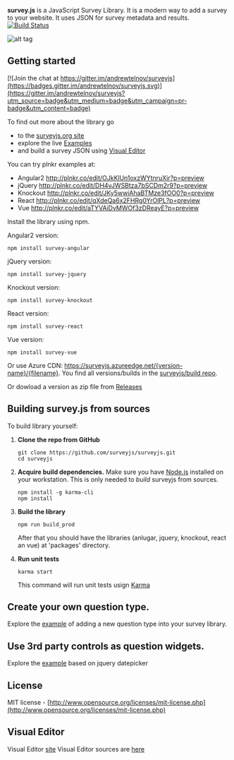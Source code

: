 **survey.js** is a JavaScript Survey Library. It is a modern way to add a survey to your website. It uses JSON for survey metadata and results.
[![Build Status](https://travis-ci.org/surveyjs/surveyjs.svg?branch=master)](https://travis-ci.org/surveyjs/surveyjs)

![alt tag](https://cloud.githubusercontent.com/assets/22315929/22462339/ed33f60a-e7bd-11e6-942b-72882e6bf1db.gif)

## Getting started
[![Join the chat at https://gitter.im/andrewtelnov/surveyjs](https://badges.gitter.im/andrewtelnov/surveyjs.svg)](https://gitter.im/andrewtelnov/surveyjs?utm_source=badge&utm_medium=badge&utm_campaign=pr-badge&utm_content=badge) 

To find out more about the library go
* to the [surveyjs.org site](http://surveyjs.org) 
* explore the live [Examples](http://surveyjs.org/examples/) 
* and build a survey JSON using [Visual Editor](http://surveyjs.org/builder/)

You can try plnkr examples at:
* Angular2 http://plnkr.co/edit/OJkKlUn1oxzWYtnruXir?p=preview
* jQuery http://plnkr.co/edit/DH4vJWSBtza7bSCDm2r9?p=preview
* Knockout http://plnkr.co/edit/JKy5wwiAhaBTMze3fOO0?p=preview
* React http://plnkr.co/edit/qXdeQa6x2FHRg0YrOlPL?p=preview
* Vue http://plnkr.co/edit/aTYVAiDvMWOf3zDReayE?p=preview

Install the library using npm.

Angular2 version:
```
npm install survey-angular
```
jQuery version:
```
npm install survey-jquery
```
Knockout version:
```
npm install survey-knockout
```
React version:
```
npm install survey-react
```
Vue version:
```
npm install survey-vue
```

Or use Azure CDN: https://surveyjs.azureedge.net/{version-name}/{filename}. You find all versions/builds in the [surveyjs/build repo](https://github.com/surveyjs/builds).

Or dowload a version as zip file from [Releases](https://github.com/surveyjs/surveyjs/releases)


## Building survey.js from sources

To build library yourself:

 1. **Clone the repo from GitHub**  
	```
	git clone https://github.com/surveyjs/surveyjs.git
	cd surveyjs
	```

 2. **Acquire build dependencies.** Make sure you have [Node.js](http://nodejs.org/) installed on your workstation. This is only needed to _build_ surveyjs from sources.  
	```
	npm install -g karma-cli
	npm install
	```

 3. **Build the library**
	```
	npm run build_prod
	```
	After that you should have the libraries (anlugar, jquery, knockout, react an vue) at 'packages' directory.

 4. **Run unit tests**
	```
	karma start
	```
	This command will run unit tests usign [Karma](https://karma-runner.github.io/0.13/index.html)

## Create your own question type.
Explore the [example](https://github.com/surveyjs/surveyjs/tree/master/src/plugins) of adding a new question type into your survey library.

## Use 3rd party controls as question widgets.
Explore the [example](http://surveyjs.org/examples/react/custom-widget-datepicker.html) based on jquery datepicker

## License

MIT license - [http://www.opensource.org/licenses/mit-license.php](http://www.opensource.org/licenses/mit-license.php)


## Visual Editor
Visual Editor [site](http://editor.surveyjs.io)
Visual Editor sources are [here](https://github.com/surveyjs/editor)
